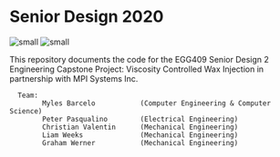 # Senior Design 2020
![small](https://www.newpaltz.edu/media/identity/logos/newpaltzlogo.jpg)
![small](https://www.mpi-systems.com/wp-content/uploads/2017/03/mpi-logo-615.png)

This repository documents the code for the EGG409 Senior Design 2 Engineering Capstone Project: Viscosity Controlled Wax Injection in partnership with MPI Systems Inc.

      Team: 
            Myles Barcelo           (Computer Engineering & Computer Science)
            Peter Pasqualino        (Electrical Engineering) 
            Christian Valentin      (Mechanical Engineering)
            Liam Weeks              (Mechanical Engineering)
            Graham Werner           (Mechanical Engineering)
   

